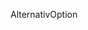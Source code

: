 <span data-ttu-id="7bbba-101">Alternativ</span><span class="sxs-lookup"><span data-stu-id="7bbba-101">Option</span></span>